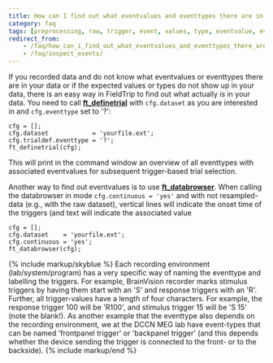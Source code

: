 ```yaml
---
title: How can I find out what eventvalues and eventtypes there are in my data?
category: faq
tags: [preprocessing, raw, trigger, event, values, type, eventvalue, eventtype]
redirect_from:
    - /faq/how_can_i_find_out_what_eventvalues_and_eventtypes_there_are_in_my_data/
    - /faq/inspect_events/
---
```


If you recorded data and do not know what eventvalues or eventtypes there are in your data or if the expected values or types do not show up in your data, there is an easy way in FieldTrip to find out what actually _is_ in your data. You need to call **[ft_definetrial](/reference/ft_definetrial)** with `cfg.dataset` as you are interested in and `cfg.eventtype` set to '?':

    cfg = [];
    cfg.dataset            = 'yourfile.ext';
    cfg.trialdef.eventtype = '?';
    ft_definetrial(cfg);

This will print in the command window an overview of all eventtypes with associated eventvalues for subsequent trigger-based trial selection.

Another way to find out eventvalues is to use **[ft_databrowser](/reference/ft_databrowser)**. When calling the databrowser in mode `cfg.continuous = 'yes'` and with not resampled-data (e.g., with the raw dataset), vertical lines will indicate the onset time of the triggers (and text will indicate the associated value

    cfg = [];
    cfg.dataset    = 'yourfile.ext';
    cfg.continuous = 'yes';
    ft_databrowser(cfg);

{% include markup/skyblue %}
Each recording environment (lab/system/program) has a very specific way of naming the eventtype and labelling the triggers. For example, BrainVision recorder marks stimulus triggers by having them start with an 'S' and response triggers with an 'R'. Further, all trigger-values have a length of four characters. For example, the response trigger 100 will be 'R100', and stimulus trigger 15 will be 'S 15' (note the blank!). As another example that the eventtype also depends on the recording environment, we at the DCCN MEG lab have event-types that can be named 'frontpanel trigger' or 'backpanel trigger' (and this depends whether the device sending the trigger is connected to the front- or to the backside).
{% include markup/end %}
